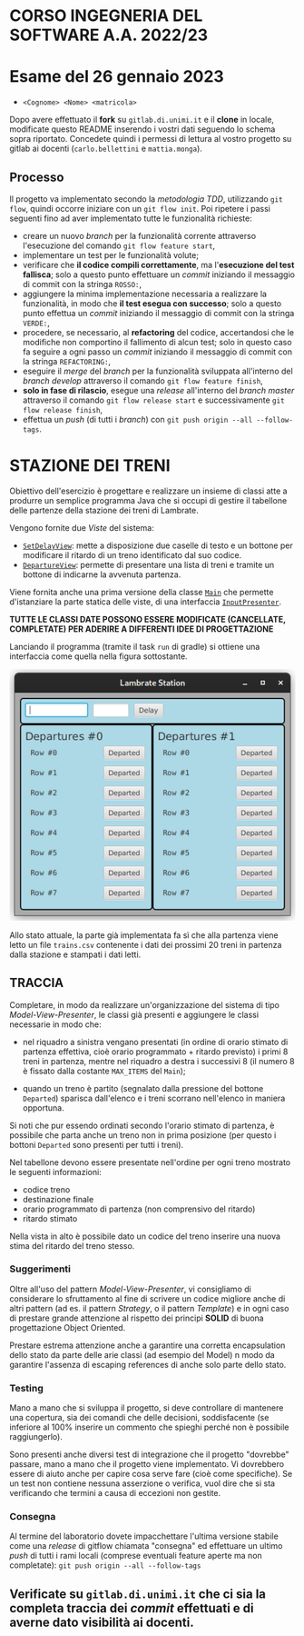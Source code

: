 # CORSO INGEGNERIA DEL SOFTWARE A.A. 2022/23

# Esame del 26 gennaio 2023

* `<Cognome> <Nome> <matricola>`

Dopo avere effettuato il **fork** su `gitlab.di.unimi.it` e il **clone** in
locale, modificate questo README
inserendo i vostri dati seguendo lo schema sopra riportato.
Concedete quindi i permessi di lettura al vostro progetto su gitlab ai
docenti (`carlo.bellettini` e `mattia.monga`).

## Processo

Il progetto va implementato secondo la *metodologia TDD*, utilizzando `git flow`, quindi occorre iniziare con un `git flow init`.
Poi ripetere i passi seguenti fino ad aver implementato tutte le funzionalità richieste:

* creare un nuovo *branch* per la funzionalità corrente attraverso l'esecuzione del comando `git flow feature start`,
* implementare un test per le funzionalità volute;
* verificare che **il codice compili correttamente**, ma l'**esecuzione del test fallisca**;
  solo a questo punto effettuare un *commit* iniziando il messaggio di commit con la stringa `ROSSO:`,
* aggiungere la minima implementazione necessaria a realizzare la funzionalità, in modo che **il
  test esegua con successo**; solo a questo punto
  effettua un *commit* iniziando il messaggio di commit con la stringa `VERDE:`,
* procedere, se necessario, al **refactoring** del codice, accertandosi che le modifiche non
  comportino il fallimento di alcun test; solo in questo caso fa seguire a ogni
  passo un *commit* iniziando il messaggio di commit con la stringa `REFACTORING:`,
* eseguire il *merge* del *branch* per la funzionalità sviluppata all'interno del *branch develop*
  attraverso il comando `git flow feature finish`,
* **solo in fase di rilascio**, esegue una *release* all'interno del *branch master* attraverso il comando `git flow release start` e successivamente `git flow release finish`,
* effettua un *push* (di tutti i *branch*) con `git push origin --all --follow-tags`.


# STAZIONE DEI TRENI


Obiettivo dell'esercizio è progettare e realizzare un insieme di classi atte a produrre un semplice programma Java che
si occupi di gestire il tabellone delle partenze della stazione dei treni di Lambrate.

Vengono fornite due *Viste* del sistema:

- [`SetDelayView`](src/main/java/it/unimi/di/sweng/esame/view/SetDelayView.java):
  mette a disposizione due caselle di
  testo e un bottone per modificare il ritardo di un treno identificato dal suo
  codice.
- [`DepartureView`](src/main/java/it/unimi/di/sweng/esame/view/DepartureView.java):
  permette di presentare una lista di
  treni e tramite un bottone di indicarne la avvenuta partenza.

Viene fornita anche una prima versione della
classe [`Main`](src/main/java/it/unimi/di/sweng/esame/Main.java) che
permette d'istanziare la parte statica delle viste, di una
interfaccia [`InputPresenter`](src/main/java/it/unimi/di/sweng/esame/presenter/InputPresenter.java).

**TUTTE LE CLASSI DATE POSSONO ESSERE MODIFICATE (CANCELLATE, COMPLETATE) PER
ADERIRE A DIFFERENTI IDEE DI
PROGETTAZIONE**

Lanciando il programma (tramite il task `run` di gradle) si ottiene una interfaccia come quella nella figura
sottostante.

![GUI](gui0.png)

Allo stato attuale, la parte già implementata fa sì che alla partenza viene letto un file `trains.csv` contenente 
i dati dei prossimi 20 treni in partenza dalla stazione e stampati i dati letti.

## TRACCIA

Completare, in modo da realizzare un'organizzazione del sistema di tipo
*Model-View-Presenter*, le classi già presenti e aggiungere le
classi necessarie in modo che:

- nel riquadro a sinistra vengano presentati (in ordine di orario stimato di partenza effettiva, cioè orario programmato + ritardo previsto) 
i primi 8 treni in partenza, mentre nel riquadro a destra i successivi 8 (il numero 8 è fissato dalla costante `MAX_ITEMS` del `Main`);

- quando un treno è partito (segnalato dalla pressione del bottone `Departed`) sparisca dall'elenco e i 
treni scorrano nell'elenco in maniera opportuna.

Si noti che pur essendo ordinati secondo l'orario stimato di partenza, è possibile che parta anche un treno non in prima 
posizione (per questo i bottoni `Departed` sono presenti per tutti i treni).


Nel tabellone devono essere presentate nell'ordine per ogni treno mostrato le seguenti informazioni:
- codice treno
- destinazione finale
- orario programmato di partenza (non comprensivo del ritardo)
- ritardo stimato


Nella vista in alto è possibile dato un codice del treno inserire una nuova stima del ritardo del treno stesso.


### Suggerimenti

Oltre all'uso del pattern _Model-View-Presenter_, vi consigliamo di considerare
lo sfruttamento
al fine di scrivere un codice migliore anche di altri pattern (ad es. il pattern
_Strategy_, o il pattern _Template_) e in
ogni caso di prestare grande attenzione al rispetto dei principi **SOLID** di
buona progettazione Object Oriented.

Prestare estrema attenzione anche a garantire una corretta encapsulation dello
stato da parte delle arie classi (ad
esempio del Model) n modo da garantire l'assenza di escaping references di anche
solo parte dello stato.


### Testing

Mano a mano che si sviluppa il progetto, si deve controllare di mantenere una
copertura, sia dei comandi che delle
decisioni, soddisfacente (se inferiore al 100% inserire un commento che spieghi
perché non è possibile raggiungerlo).

Sono presenti anche diversi test di integrazione che il progetto "dovrebbe"
passare, mano a mano che il progetto viene implementato.
Vi dovrebbero essere di aiuto anche per capire cosa serve fare (cioè come
specifiche).
Se un test non contiene nessuna asserzione o verifica, vuol dire che si sta
verificando che termini
a causa di eccezioni non gestite.

### Consegna

Al termine del laboratorio dovete impacchettare l'ultima versione stabile come una _release_ di gitflow chiamata
"consegna" ed effettuare un ultimo *push* di tutti i rami locali (comprese eventuali feature aperte ma non completate):
`git push origin --all --follow-tags`

## **Verificate su `gitlab.di.unimi.it`** che ci sia la completa traccia dei *commit* effettuati e di averne dato visibilità ai docenti. 
